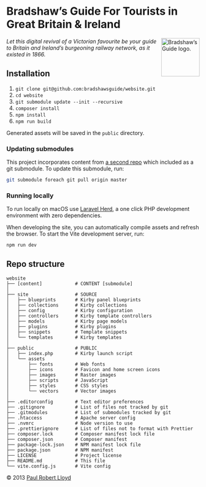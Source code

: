# Bradshaw’s Guide For Tourists in Great Britain & Ireland

<img src="https://github.com/bradshawsguide.png?s=200" width="100" height="100" align="right" alt="Bradshaw’s Guide logo.">

_Let this digital revival of a Victorian favourite be your guide to Britain and Ireland’s burgeoning railway network, as it existed in 1866._

## Installation

1. `git clone git@github.com:bradshawsguide/website.git`
2. `cd website`
3. `git submodule update --init --recursive`
4. `composer install`
5. `npm install`
6. `npm run build`

Generated assets will be saved in the `public` directory.

### Updating submodules

This project incorporates content from [a second repo](https://github.com/bradshawsguide/content) which included as a git submodule. To update this submodule, run:

```bash
git submodule foreach git pull origin master
```

### Running locally

To run locally on macOS use [Laravel Herd](https://herd.laravel.com/), a one click PHP development environment with zero dependencies.

When developing the site, you can automatically compile assets and refresh the browser. To start the Vite development server, run:

```bash
npm run dev
```

## Repo structure

```text
website
├── [content]            # CONTENT [submodule]
│
├── site                 # SOURCE
│   ├── blueprints       # Kirby panel blueprints
│   ├── collections      # Kirby collections
│   ├── config           # Kirby configuration
│   ├── controllers      # Kirby template controllers
│   ├── models           # Kirby page models
│   ├── plugins          # Kirby plugins
│   ├── snippets         # Template snippets
│   └── templates        # Kirby templates
│
├── public               # PUBLIC
│   ├── index.php        # Kirby launch script
│   └── assets
│       ├── fonts        # Web fonts
│       ├── icons        # Favicon and home screen icons
│       ├── images       # Raster images
│       ├── scripts      # JavaScript
│       ├── styles       # CSS styles
│       └── vectors      # Vector images
│
├── .editorconfig        # Text editor preferences
├── .gitignore           # List of files not tracked by git
├── .gitmodules          # List of submodules tracked by git
├── .htaccess            # Apache server config
├── .nvmrc               # Node version to use
├── .prettierignore      # List of files not to format with Prettier
├── composer.lock        # Composer manifest lock file
├── composer.json        # Composer manifest
├── package-lock.json    # NPM manifest lock file
├── package.json         # NPM manifest
├── LICENSE              # Project license
├── README.md            # This file
└── vite.config.js       # Vite config
```

© 2013 [Paul Robert Lloyd](https://paulrobertlloyd.com)
